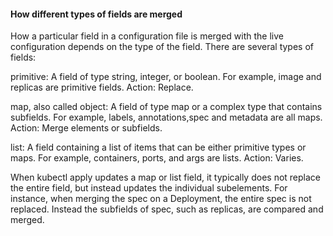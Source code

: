 #### How different types of fields are merged
How a particular field in a configuration file is merged with the live configuration depends on the type of the field. There are several types of fields:

primitive: A field of type string, integer, or boolean. For example, image and replicas are primitive fields. Action: Replace.

map, also called object: A field of type map or a complex type that contains subfields. For example, labels, annotations,spec and metadata are all maps. Action: Merge elements or subfields.

list: A field containing a list of items that can be either primitive types or maps. For example, containers, ports, and args are lists. Action: Varies.

When kubectl apply updates a map or list field, it typically does not replace the entire field, but instead updates the individual subelements. For instance, when merging the spec on a Deployment, the entire spec is not replaced. Instead the subfields of spec, such as replicas, are compared and merged.
